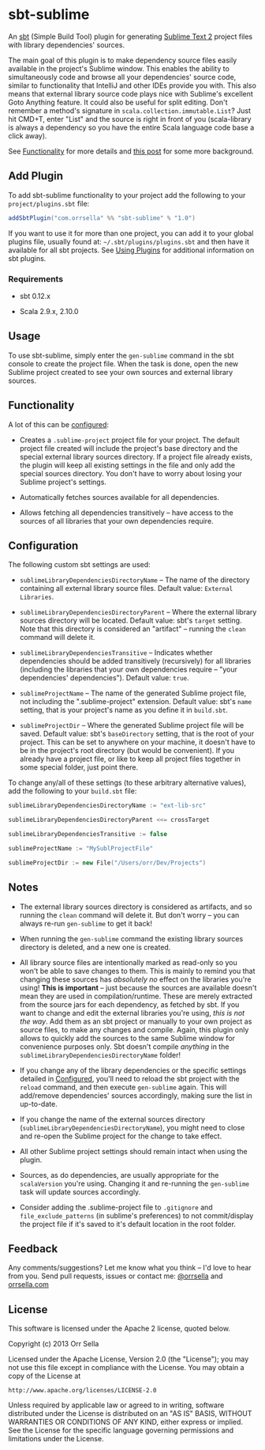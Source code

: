 # sbt-sublime

An [sbt](http://www.scala-sbt.org/) (Simple Build Tool) plugin for generating [Sublime Text 2](http://www.sublimetext.com/) project files with library dependencies' sources.

The main goal of this plugin is to make dependency source files easily available in the project's Sublime window. This enables the ability to simultaneously code and browse all your dependencies' source code, similar to functionality that IntelliJ and other IDEs provide you with. This also means that external library source code plays nice with Sublime's excellent Goto Anything feature. It could also be useful for split editing. Don't remember a method's signature in `scala.collection.immutable.List`? Just hit CMD+T, enter "List" and the source is right in front of you (scala-library is always a dependency so you have the entire Scala language code base a click away).

See [Functionality](https://github.com/orrsella/sbt-sublime#functionality) for more details and [this post](http://orrsella.com/post/41001293440/introducing-sbt-stats-an-sbt-plugin-for-source-code-stat) for some more background.

## Add Plugin

To add sbt-sublime functionality to your project add the following to your `project/plugins.sbt` file:

```scala
addSbtPlugin("com.orrsella" %% "sbt-sublime" % "1.0")
```

If you want to use it for more than one project, you can add it to your global plugins file, usually found at: `~/.sbt/plugins/plugins.sbt` and then have it available for all sbt projects. See [Using Plugins](http://www.scala-sbt.org/release/docs/Getting-Started/Using-Plugins.html) for additional information on sbt plugins.

### Requirements

* sbt 0.12.x

* Scala 2.9.x, 2.10.0

## Usage

To use sbt-sublime, simply enter the `gen-sublime` command in the sbt console to create the project file. When the task is done, open the new Sublime project created to see your own sources and external library sources.

## Functionality

A lot of this can be [configured](https://github.com/orrsella/sbt-sublime#configuration):

* Creates a `.sublime-project` project file for your project. The default project file created will include the project's base directory and the special external library sources directory. If a project file already exists, the plugin will keep all existing settings in the file and only add the special sources directory. You don't have to worry about losing your Sublime project's settings.

* Automatically fetches sources available for all dependencies.

* Allows fetching all dependencies transitively – have access to the sources of all libraries that your own dependencies require.

## Configuration

The following custom sbt settings are used:

* `sublimeLibraryDependenciesDirectoryName` – The name of the directory containing all external library source files. Default value: `External Libraries`.

* `sublimeLibraryDependenciesDirectoryParent` – Where the external library sources directory will be located. Default value: sbt's `target` setting. Note that this directory is considered an "artifact" – running the `clean` command will delete it.

* `sublimeLibraryDependenciesTransitive` – Indicates whether dependencies should be added transitively (recursively) for all libraries (including the libraries that your own dependencies require – "your dependencies' dependencies"). Default value: `true`.

* `sublimeProjectName` – The name of the generated Sublime project file, not including the ".sublime-project" extension. Default value: sbt's `name` setting, that is your project's name as you define it in `build.sbt`.

* `sublimeProjectDir` – Where the generated Sublime project file will be saved. Default value: sbt's `baseDirectory` setting, that is the root of your project. This can be set to anywhere on your machine, it doesn't have to be in the project's root directory (but would be convenient). If you already have a project file, or like to keep all project files together in some special folder, just point there.

To change any/all of these settings (to these arbitrary alternative values), add the following to your `build.sbt` file:

```scala
sublimeLibraryDependenciesDirectoryName := "ext-lib-src"

sublimeLibraryDependenciesDirectoryParent <<= crossTarget

sublimeLibraryDependenciesTransitive := false

sublimeProjectName := "MySublProjectFile"

sublimeProjectDir := new File("/Users/orr/Dev/Projects")
```

## Notes

* The external library sources directory is considered as artifacts, and so running the `clean` command will delete it. But don't worry – you can always re-run `gen-sublime` to get it back!

* When running the `gen-sublime` command the existing library sources directory is deleted, and a new one is created.

* All library source files are intentionally marked as read-only so you won't be able to save changes to them. This is mainly to remind you that changing these sources has *absolutely no* effect on the libraries you're using! **This is important** – just because the sources are available doesn't mean they are used in compilation/runtime. These are merely extracted from the source jars for each dependency, as fetched by sbt. If you want to change and edit the external libraries you're using, *this is not the way*. Add them as an sbt project or manually to your own project as source files, to make any changes and compile. Again, this plugin only allows to quickly add the sources to the same Sublime window for convenience purposes only. Sbt doesn't compile *anything* in the `sublimeLibraryDependenciesDirectoryName` folder!

* If you change any of the library dependencies or the specific settings detailed in [Configured](https://github.com/orrsella/sbt-sublime#configured), you'll need to reload the sbt project with the `reload` command, and then execute `gen-sublime` again. This will add/remove dependencies' sources accordingly, making sure the list in up-to-date.

* If you change the name of the external sources directory (`sublimeLibraryDependenciesDirectoryName`), you might need to close and re-open the Sublime project for the change to take effect.

* All other Sublime project settings should remain intact when using the plugin.

* Sources, as do dependencies, are usually appropriate for the `scalaVersion` you're using. Changing it and re-running the `gen-sublime` task will update sources accordingly.

* Consider adding the .sublime-project file to `.gitignore` and `file_exclude_patterns` (in sublime's preferences) to not commit/display the project file if it's saved to it's default location in the root folder.

## Feedback

Any comments/suggestions? Let me know what you think – I'd love to hear from you. Send pull requests, issues or contact me: [@orrsella](http://twitter.com/orrsella) and [orrsella.com](http://orrsella.com)

## License

This software is licensed under the Apache 2 license, quoted below.

Copyright (c) 2013 Orr Sella

Licensed under the Apache License, Version 2.0 (the "License"); you may not use this file except in compliance with the License. You may obtain a copy of the License at

    http://www.apache.org/licenses/LICENSE-2.0

Unless required by applicable law or agreed to in writing, software distributed under the License is distributed on an "AS IS" BASIS, WITHOUT WARRANTIES OR CONDITIONS OF ANY KIND, either express or implied. See the License for the specific language governing permissions and limitations under the License.
